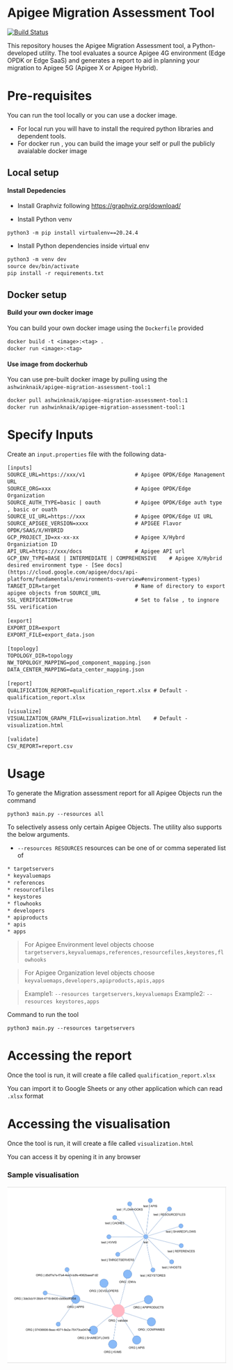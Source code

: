 # Apigee Migration Assessment Tool

[![Build Status](https://github.com/cloud-innovations/apigee-migration-assessment-tool/actions/workflows/tests.yml/badge.svg)](https://github.com/cloud-innovations/apigee-migration-assessment-tool/actions/workflows/tests.yml)

This repository houses the Apigee Migration Assessment tool, a Python-developed utility. The tool evaluates a source Apigee 4G environment (Edge OPDK or Edge SaaS) and generates a report to aid in planning your migration to Apigee 5G (Apigee X or Apigee Hybrid).

# Pre-requisites
You can run the tool locally or you can use a docker image.

* For local run you will have to install the required python libraries and dependent tools.
* For docker run , you can build the image your self or pull the publicly avaialable docker image

## Local setup

#### Install Depedencies  

* Install Graphviz following https://graphviz.org/download/


* Install Python venv

```
python3 -m pip install virtualenv==20.24.4
```

* Install Python dependencies inside virtual env

```
python3 -m venv dev
source dev/bin/activate
pip install -r requirements.txt
```

## Docker setup

#### Build your own docker image
You can build your own docker image using the `Dockerfile` provided
```
docker build -t <image>:<tag> .
docker run <image>:<tag>
```

#### Use image from dockerhub

You can use  pre-built docker image by pulling using the `ashwinknaik/apigee-migration-assessment-tool:1`

```
docker pull ashwinknaik/apigee-migration-assessment-tool:1
docker run ashwinknaik/apigee-migration-assessment-tool:1
```


# Specify Inputs

Create an `input.properties` file with the following data-

```
[inputs]      
SOURCE_URL=https://xxx/v1                # Apigee OPDK/Edge Management URL 
SOURCE_ORG=xxx                           # Apigee OPDK/Edge Organization
SOURCE_AUTH_TYPE=basic | oauth           # Apigee OPDK/Edge auth type , basic or ouath
SOURCE_UI_URL=https://xxx                # Apigee OPDK/Edge UI URL
SOURCE_APIGEE_VERSION=xxxx               # APIGEE Flavor OPDK/SAAS/X/HYBRID
GCP_PROJECT_ID=xx-xx-xx                  # Apigee X/Hybrd Organiziation ID
API_URL=https://xxx/docs                 # Apigee API url
GCP_ENV_TYPE=BASE | INTERMEDIATE | COMPREHENSIVE    # Apigee X/Hybrid desired environment type - [See docs](https://cloud.google.com/apigee/docs/api-platform/fundamentals/environments-overview#environment-types)
TARGET_DIR=target                        # Name of directory to export apigee objects from SOURCE_URL
SSL_VERIFICATION=true                    # Set to false , to ingnore SSL verification

[export]
EXPORT_DIR=export
EXPORT_FILE=export_data.json

[topology]
TOPOLOGY_DIR=topology
NW_TOPOLOGY_MAPPING=pod_component_mapping.json
DATA_CENTER_MAPPING=data_center_mapping.json

[report]
QUALIFICATION_REPORT=qualification_report.xlsx # Default - qualification_report.xlsx

[visualize]
VISUALIZATION_GRAPH_FILE=visualization.html    # Default - visualization.html

[validate]
CSV_REPORT=report.csv
```

# Usage 

To generate the Migration assessment report for all Apigee Objects run the command

```
python3 main.py --resources all
```


To selectively assess only certain Apigee Objects. The utility also supports the below arguments. 

* `--resources RESOURCES` resources can be one of or comma seperated list of
```                   
* targetservers
* keyvaluemaps
* references
* resourcefiles
* keystores
* flowhooks
* developers
* apiproducts
* apis
* apps
```
                                                
> For Apigee Environment level objects choose
>    `targetservers,keyvaluemaps,references,resourcefiles,keystores,flowhooks`

> For Apigee Organization level objects choose
>    `keyvaluemaps,developers,apiproducts,apis,apps`

> Example1: `--resources targetservers,keyvaluemaps`
> Example2: `--resources keystores,apps`
                                                

Command to run the tool
```
python3 main.py --resources targetservers

```


# Accessing the report

Once the tool is run, it will create a file called `qualification_report.xlsx`

You can import it to Google Sheets or any other application which can read `.xlsx` format


# Accessing the visualisation

Once the tool is run, it will create a file called `visualization.html`

You can access it by opening it in any browser

### Sample visualisation
![alt text](assets/visualization.png)
